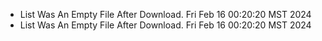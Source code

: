 *  List Was An Empty File After Download. Fri Feb 16 00:20:20 MST 2024
*  List Was An Empty File After Download. Fri Feb 16 00:20:20 MST 2024
